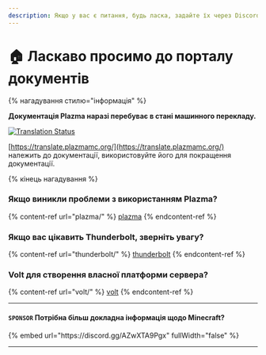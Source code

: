 ```yaml
---
description: Якщо у вас є питання, будь ласка, задайте їх через Discord або GitHub Issues.
---
```


# 🏠 Ласкаво просимо до порталу документів

{% нагадування стилю="інформація" %}

**Документація Plazma наразі перебуває в стані машинного перекладу.**

[![Translation Status](https://badge.plazmamc.org/internal/crowdin)](https://translate.plazmamc.org/)

[https://translate.plazmamc.org/](https://translate.plazmamc.org/) належить до документації, використовуйте його для покращення документації.

{% кінець нагадування %}

### Якщо виникли проблеми з використанням Plazma?

{% content-ref url="plazma/" %}
[plazma](plazma/)
{% endcontent-ref %}

### Якщо вас цікавить Thunderbolt, зверніть увагу?

{% content-ref url="thunderbolt/" %}
[thunderbolt](thunderbolt/)
{% endcontent-ref %}

### Volt для створення власної платформи сервера?

{% content-ref url="volt/" %}
[volt](volt/)
{% endcontent-ref %}

***

#### `SPONSOR` Потрібна більш докладна інформація щодо Minecraft? <a href="#etc-1" id="etc-1"></a>

{% embed url="https\://discord.gg/AZwXTA9Pgx" fullWidth="false" %}

***
